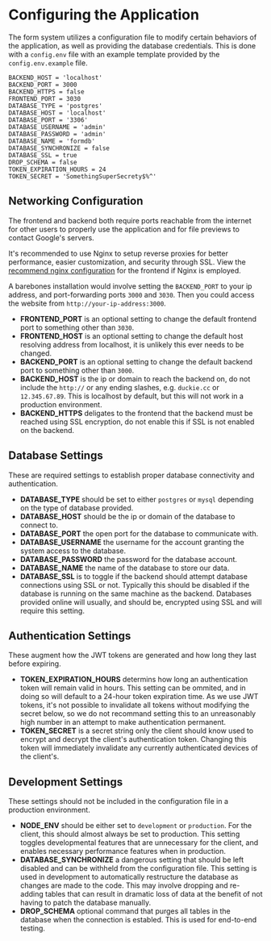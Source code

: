 # Configuring the Application

The form system utilizes a configuration file to modify certain behaviors of the application, as well as providing the database credentials. This is done with a `config.env` file with an example template provided by the `config.env.example` file.

```
BACKEND_HOST = 'localhost'
BACKEND_PORT = 3000
BACKEND_HTTPS = false
FRONTEND_PORT = 3030
DATABASE_TYPE = 'postgres'
DATABASE_HOST = 'localhost'
DATABASE_PORT = '3306'
DATABASE_USERNAME = 'admin'
DATABASE_PASSWORD = 'admin'
DATABASE_NAME = 'formdb'
DATABASE_SYNCHRONIZE = false
DATABASE_SSL = true
DROP_SCHEMA = false
TOKEN_EXPIRATION_HOURS = 24
TOKEN_SECRET = 'SomethingSuperSecrety$%^'
```

## Networking Configuration

The frontend and backend both require ports reachable from the internet for other users to properly use the application and for file previews to contact Google's servers.

It's recommended to use Nginx to setup reverse proxies for better performance, easier customization, and security through SSL. View the [recommend nginx configuration](https://nuxtjs.org/faq/nginx-proxy/) for the frontend if Nginx is employed.

A barebones installation would involve setting the `BACKEND_PORT` to your ip address, and port-forwarding ports `3000` and `3030`. Then you could access the website from `http://your-ip-address:3000`.

- **FRONTEND_PORT** is an optional setting to change the default frontend port to something other than `3030`.
- **FRONTEND_HOST** is an optional setting to change the default host resolving address from localhost, it is unlikely this ever needs to be changed.
- **BACKEND_PORT** is an optional setting to change the default backend port to something other than `3000`.
- **BACKEND_HOST** is the ip or domain to reach the backend on, do not include the `http://` or any ending slashes, e.g. `duckie.cc` or `12.345.67.89`. This is localhost by default, but this will not work in a production environment.
- **BACKEND_HTTPS** deligates to the frontend that the backend must be reached using SSL encryption, do not enable this if SSL is not enabled on the backend.

## Database Settings

These are required settings to establish proper database connectivity and authentication.

- **DATABASE_TYPE** should be set to either `postgres` or `mysql` depending on the type of database provided.
- **DATABASE_HOST** should be the ip or domain of the database to connect to.
- **DATABASE_PORT** the open port for the database to communicate with.
- **DATABASE_USERNAME** the username for the account granting the system access to the database.
- **DATABASE_PASSWORD** the password for the database account.
- **DATABASE_NAME** the name of the database to store our data.
- **DATABASE_SSL** is to toggle if the backend should attempt database connections using SSL or not. Typically this should be disabled if the database is running on the same machine as the backend. Databases provided online will usually, and should be, encrypted using SSL and will require this setting.

## Authentication Settings

These augment how the JWT tokens are generated and how long they last before expiring.

- **TOKEN_EXPIRATION_HOURS** determins how long an authentication token will remain valid in hours. This setting can be ommited, and in doing so will default to a 24-hour token expiration time. As we use JWT tokens, it's not possible to invalidate all tokens without modifying the secret below, so we do not recommand setting this to an unreasonably high number in an attempt to make authentication permanent.
- **TOKEN_SECRET** is a secret string only the client should know used to encrypt and decrypt the client's authentication token. Changing this token will immediately invalidate any currently authenticated devices of the client's.

## Development Settings

These settings should not be included in the configuration file in a production environment.

- **NODE_ENV** should be either set to `development` or `production`. For the client, this should almost always be set to production. This setting toggles developmental features that are unnecessary for the client, and enables necessary performance features when in production.
- **DATABASE_SYNCHRONIZE** a dangerous setting that should be left disabled and can be withheld from the configuration file. This setting is used in development to automatically restructure the database as changes are made to the code. This may involve dropping and re-adding tables that can result in dramatic loss of data at the benefit of not having to patch the database manually.
- **DROP_SCHEMA** optional command that purges all tables in the database when the connection is establed. This is used for end-to-end testing.

